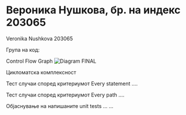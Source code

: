 # Вероника Нушкова, бр. на индекс 203065
Veronika Nushkova 203065


Група на код:


Control Flow Graph
![Diagram FINAL](https://user-images.githubusercontent.com/102096318/171693754-5c97e68e-92bc-4fc0-a305-e479d12b6f4b.png)


Цикломатска комплексност


Тест случаи според критериумот Every statement
....

Тест случаи според критериумот Every path
....

Објаснување на напишаните unit tests
... ...
